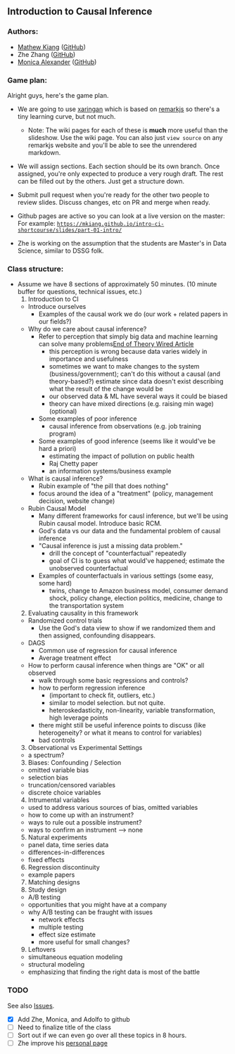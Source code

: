 ## Introduction to Causal Inference

### Authors:
- [Mathew Kiang](https://mathewkiang.com) ([GitHub](https://github.com/mkiang))
- Zhe Zhang ([GitHub](https://github.com/writezhe))
- [Monica Alexander](http://monicaalexander.com) ([GitHub](https://github.com/MJAlexander))

### Game plan:

Alright guys, here's the game plan. 

- We are going to use [xaringan](https://github.com/yihui/xaringan) which is based on [remarkjs](https://remarkjs.com/#1) so there's a tiny learning curve, but not much. 
  - Note: The wiki pages for each of these is **much** more useful than the slideshow. Use the wiki page. You can also just `view source` on any remarkjs website and you'll be able to see the unrendered markdown.
- We will assign sections. Each section should be its own branch. Once assigned, you're only expected to produce a very rough draft. The rest can be filled out by the others. Just get a structure down.
- Submit pull request when you're ready for the other two people to review slides. Discuss changes, etc on PR and merge when ready.
- Github pages are active so you can look at a live version on the master: For example: [`https://mkiang.github.io/intro-ci-shortcourse/slides/part-01-intro/`](https://mkiang.github.io/intro-ci-shortcourse/slides/part-01-intro/#1)

- Zhe is working on the assumption that the students are Master's in Data Science, similar to DSSG folk.

### Class structure:
- Assume we have 8 sections of approximately 50 minutes. (10 minute buffer for questions, technical issues, etc.)
  1. Introduction to CI
    - Introduce ourselves
      - Examples of the causal work we do (our work + related papers in our fields?)
    - Why do we care about causal inference?
      - Refer to perception that simply big data and machine learning can solve many problems[End of Theory Wired Article](https://www.wired.com/2008/06/pb-theory/)
        - this perception is wrong because data varies widely in importance and usefulness
        - sometimes we want to make changes to the system (business/government); can't do this without a causal (and theory-based?) estimate since data doesn't exist describing what the result of the change would be
        - our observed data & ML have several ways it could be biased
        - theory can have mixed directions (e.g. raising min wage) (optional)
      - Some examples of poor inference
        - causal inference from observations (e.g. job training program)
      - Some examples of good inference (seems like it would've be hard a priori)
        - estimating the impact of pollution on public health
        - Raj Chetty paper
        - an information systems/business example
    - What is causal inference?
      - Rubin example of "the pill that does nothing"
      - focus around the idea of a "treatment" (policy, management decision, website change)
    - Rubin Causal Model
      - Many different frameworks for causl inference, but we'll be using Rubin causal model. Introduce basic RCM.
      - God's data vs our data and the fundamental problem of causal inference
      - "Causal inference is just a missing data problem."
        - drill the concept of "counterfactual" repeatedly
        - goal of CI is to guess what would've happened; estimate the unobserved counterfactual
      - Examples of counterfactuals in various settings (some easy, some hard)
        - twins, change to Amazon business model, consumer demand shock, policy change, election politics, medicine, change to the transportation system
  2. Evaluating causality in this framework
    - Randomized control trials
      - Use the God's data view to show if we randomized them and then assigned, confounding disappears.
    - DAGS
      - Common use of regression for causal inference
      - Average treatment effect
    - How to perform causal inference when things are "OK" or all observed
      - walk through some basic regressions and controls?
      - how to perform regression inference 
        - (important to check fit, outliers, etc.)
        - similar to model selection. but not quite.
        - heteroskedasticity, non-linearity, variable transformation, high leverage points
      - there might still be useful inference points to discuss (like heterogeneity? or what it means to control for variables)
      - bad controls
  3. Observational vs Experimental Settings
    - a spectrum?
  3. Biases: Confounding / Selection
    - omitted variable bias
    - selection bias
    - truncation/censored variables
    - discrete choice variables
  4. Intrumental variables
    - used to address various sources of bias, omitted variables
    - how to come up with an instrument?
    - ways to rule out a possible instrument?
    - ways to confirm an instrument --> none
  5. Natural experiments
    - panel data, time series data
    - differences-in-differences
    - fixed effects
  6. Regression discontinuity
    - example papers
  7. Matching designs
  8. Study design
    - A/B testing
    - opportunities that you might have at a company
    - why A/B testing can be fraught with issues
       - network effects
       - multiple testing
       - effect size estimate
       - more useful for small changes?
  9. Leftovers
    - simultaneous equation modeling
    - structural modeling
    - emphasizing that finding the right data is most of the battle

### TODO
See also [Issues](https://github.com/mkiang/intro-ci-shortcourse/issues).

- [x] Add Zhe, Monica, and Adolfo to github
- [ ] Need to finalize title of the class
- [ ] Sort out if we can even go over all these topics in 8 hours.
- [ ] Zhe improve his [personal page](https://sites.google.com/view/zhezhang)
